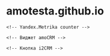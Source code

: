 # amotesta.github.io

<!DOCTYPE html>
<html lang="ru">
<head>
    <meta charset="UTF-8">
    <title>Моя страница</title>
    
    <!-- Yandex.Metrika counter -->
 <script type="text/javascript">
       (function(m,e,t,r,i,k,a){m[i]=m[i]||function(){(m[i].a=m[i].a||[]).push(arguments)};
       m[i].l=1*new Date();
       for (var j = 0; j < document.scripts.length; j++) {if (document.scripts[j].src === r) { return; }}
       k=e.createElement(t),a=e.getElementsByTagName(t)[0],k.async=1,k.src=r,a.parentNode.insertBefore(k,a)})
       (window, document, "script", "https://mc.yandex.ru/metrika/tag.js", "ym");

       ym(98781398, "init", {
            clickmap:true,
            trackLinks:true,
            accurateTrackBounce:true
       });
    </script>
<noscript><div><img src="https://mc.yandex.ru/watch/98781398" style="position:absolute; left:-9999px;" alt="" /></div></noscript>
    <!-- /Yandex.Metrika counter -->
</head>

<body>

    <!-- Виджет amoCRM -->
 <script>
       (function(a,m,o,c,r,m){
           a[m]={
               id:"418170",
               hash:"463a893dd080eb0127c21dd5f2bd82bab1b50a0da92bf23906a4ce930b6ed2e7",
               locale:"ru",
               inline:false,
               setMeta:function(p){this.params=(this.params||[]).concat([p])}
           };
           a[o]=a[o]||function(){(a[o].q=a[o].q||[]).push(arguments)};
           var d=a.document,s=d.createElement('script');
           s.async=true;
           s.id=m+'_script';
           s.src='https://gso.amocrm.ru/js/button.js';
           d.head&&d.head.appendChild(s)
       })(window,0,'amoSocialButton',0,0,'amo_social_button');
</script>

    <!-- Кнопка i2CRM -->
 <script id="crm-wa-button-script" 
        src="https://app.i2crm.ru/api_v1/js/crm_wa_button_v1.js" 
        data-source="ym" 
        data-text="Здравствуйте. Номер заявки {u_code}" 
        data-url="https://wa.me/996703380946">
</script>

</body>
</html>


